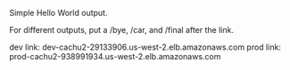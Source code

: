 Simple Hello World output.

For different outputs, put a /bye, /car, and /final after the link.

dev link: dev-cachu2-29133906.us-west-2.elb.amazonaws.com
prod link: prod-cachu2-938991934.us-west-2.elb.amazonaws.com
